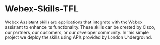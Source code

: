 # Webex-Skills-TFL

Webex Assistant skills are applications that integrate with the Webex assistant to enhance its functionality. These skills can be created by Cisco, our partners, our customers, or our developer community.
In this simple project we deploy the skills using APIs provided by London Underground. 